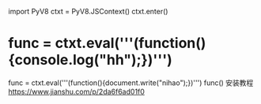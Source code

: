 import PyV8
ctxt = PyV8.JSContext()
ctxt.enter()
# func = ctxt.eval('''(function(){console.log("hh");})''')
func = ctxt.eval('''(function(){document.write("nihao");})''')
func()
安装教程
https://www.jianshu.com/p/2da6f6ad01f0
